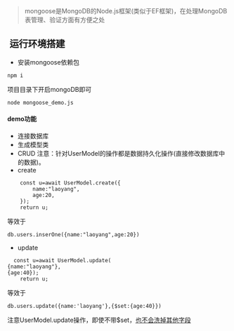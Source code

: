 > mongoose是MongoDB的Node.js框架(类似于EF框架)，在处理MongoDB表管理、验证方面有方便之处
##  运行环境搭建
* 安装mongoose依赖包
```
npm i 
```
项目目录下开启mongoDB即可
```
node mongoose_demo.js
```
#### demo功能
* 连接数据库
* 生成模型类
* CRUD
注意：针对UserModel的操作都是数据持久化操作(直接修改数据库中的数据)。
* create
````
    const u=await UserModel.create({
        name:"laoyang",
        age:20,
    });
    return u;
````
等效于 
```
db.users.inserOne({name:"laoyang",age:20})
```
* update
```
  const u=await UserModel.update(
{name:"laoyang"},
{age:40});
    return u;
```
等效于
```
db.users.update({name:'laoyang'},{$set:{age:40}})
```
注意UserModel.update操作，即使不带$set，[也不会洗掉其他字段](http://www.jianshu.com/p/1ccd9fe4d701)
